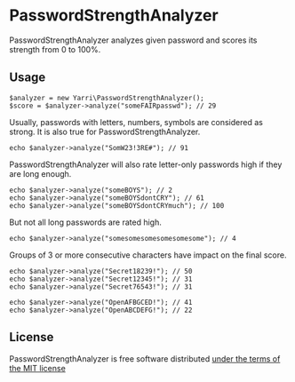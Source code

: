 PasswordStrengthAnalyzer
========================

PasswordStrengthAnalyzer analyzes given password and scores its strength from 0 to 100%.

Usage
-----

    $analyzer = new Yarri\PasswordStrengthAnalyzer();
    $score = $analyzer->analyze("someFAIRpasswd"); // 29

Usually, passwords with letters, numbers, symbols are considered as strong. It is also true for PasswordStrengthAnalyzer.

    echo $analyzer->analyze("SomW23!3RE#"); // 91

PasswordStrengthAnalyzer will also rate letter-only passwords high if they are long enough.

    echo $analyzer->analyze("someBOYS"); // 2
    echo $analyzer->analyze("someBOYSdontCRY"); // 61
    echo $analyzer->analyze("someBOYSdontCRYmuch"); // 100

But not all long passwords are rated high.

    echo $analyzer->analyze("somesomesomesomesomesome"); // 4

Groups of 3 or more consecutive characters have impact on the final score.

    echo $analyzer->analyze("Secret18239!"); // 50
    echo $analyzer->analyze("Secret12345!"); // 31
    echo $analyzer->analyze("Secret76543!"); // 31

    echo $analyzer->analyze("OpenAFBGCED!"); // 41
    echo $analyzer->analyze("OpenABCDEFG!"); // 22

License
-------

PasswordStrengthAnalyzer is free software distributed [under the terms of the MIT license](http://www.opensource.org/licenses/mit-license)


[//]: # ( vim: set ts=2 et: )
